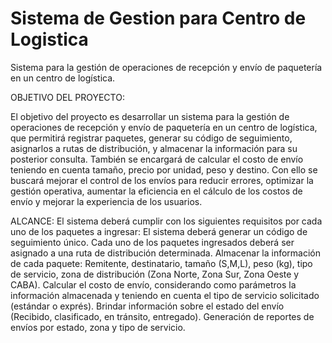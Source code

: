 # Sistema de Gestion para Centro de Logistica
Sistema para la gestión de operaciones de recepción y envío de paquetería en un centro de logística. 

OBJETIVO DEL PROYECTO:

El objetivo del proyecto es desarrollar un sistema para la gestión de operaciones de recepción y envío de paquetería en un centro de logística, que permitirá registrar paquetes, generar su código de seguimiento, asignarlos a rutas de distribución, y almacenar la información para su posterior consulta. También se encargará de calcular el costo de envío teniendo en cuenta tamaño, precio por unidad, peso y destino.
Con ello se buscará mejorar el control de los envíos para reducir errores, optimizar la gestión operativa, aumentar la eficiencia en el cálculo de los costos de envío y mejorar la experiencia de los usuarios.


ALCANCE: 
El sistema deberá cumplir con los siguientes requisitos por cada uno de los paquetes a ingresar:
El sistema deberá generar un código de seguimiento único.
Cada uno de los paquetes ingresados deberá ser asignado a una ruta de distribución determinada.
Almacenar la información de cada paquete: Remitente, destinatario, tamaño (S,M,L), peso (kg), tipo de servicio, zona de distribución (Zona Norte, Zona Sur, Zona Oeste y CABA).
Calcular el costo de envío, considerando como parámetros la información almacenada y teniendo en cuenta el tipo de servicio solicitado (estándar o exprés).
Brindar información sobre el estado del envío (Recibido, clasificado, en tránsito, entregado).
Generación de reportes de envíos por estado, zona y tipo de servicio.
